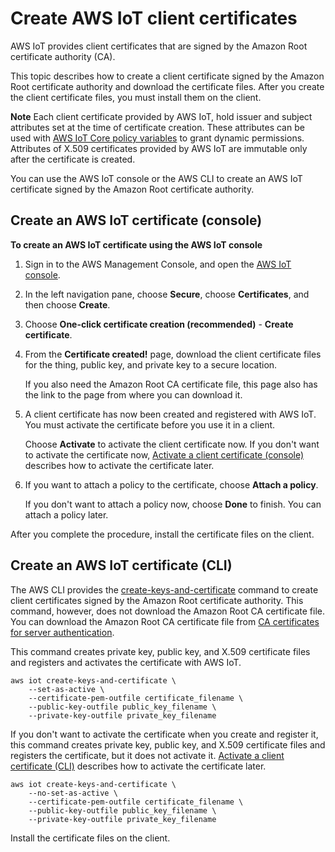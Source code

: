 # Create AWS IoT client certificates<a name="device-certs-create"></a>

AWS IoT provides client certificates that are signed by the Amazon Root certificate authority \(CA\)\.

This topic describes how to create a client certificate signed by the Amazon Root certificate authority and download the certificate files\. After you create the client certificate files, you must install them on the client\.

**Note**
Each client certificate provided by AWS IoT, hold issuer and subject attributes set at the time of certificate creation\. These attributes can be used with [AWS IoT Core policy variables](https://docs.aws.amazon.com/iot/latest/developerguide/cert-policy-variables.html) to grant dynamic permissions\. Attributes of X.509  certificates provided by AWS IoT are immutable only after the certificate is created\. 

You can use the AWS IoT console or the AWS CLI to create an AWS IoT certificate signed by the Amazon Root certificate authority\.

## Create an AWS IoT certificate \(console\)<a name="device-certs-create-console"></a>

**To create an AWS IoT certificate using the AWS IoT console**

1. Sign in to the AWS Management Console, and open the [AWS IoT console](https://console.aws.amazon.com/iot/home)\.

1. In the left navigation pane, choose **Secure**, choose **Certificates**, and then choose **Create**\.

1. Choose **One\-click certificate creation \(recommended\)** \- **Create certificate**\.

1. From the **Certificate created\!** page, download the client certificate files for the thing, public key, and private key to a secure location\.

   If you also need the Amazon Root CA certificate file, this page also has the link to the page from where you can download it\.

1. A client certificate has now been created and registered with AWS IoT\. You must activate the certificate before you use it in a client\.

   Choose **Activate** to activate the client certificate now\. If you don't want to activate the certificate now, [Activate a client certificate \(console\)](activate-or-deactivate-device-cert.md#activate-device-cert-console) describes how to activate the certificate later\.

1. If you want to attach a policy to the certificate, choose **Attach a policy**\.

   If you don't want to attach a policy now, choose **Done** to finish\. You can attach a policy later\.

After you complete the procedure, install the certificate files on the client\.

## Create an AWS IoT certificate \(CLI\)<a name="device-certs-create-cli"></a>

The AWS CLI provides the [create\-keys\-and\-certificate](https://awscli.amazonaws.com/v2/documentation/api/latest/reference/iot/create-keys-and-certificate.html) command to create client certificates signed by the Amazon Root certificate authority\. This command, however, does not download the Amazon Root CA certificate file\. You can download the Amazon Root CA certificate file from [CA certificates for server authentication](server-authentication.md#server-authentication-certs)\. 

This command creates private key, public key, and X\.509 certificate files and registers and activates the certificate with AWS IoT\.

```
aws iot create-keys-and-certificate \
    --set-as-active \
    --certificate-pem-outfile certificate_filename \
    --public-key-outfile public_key_filename \
    --private-key-outfile private_key_filename
```

If you don't want to activate the certificate when you create and register it, this command creates private key, public key, and X\.509 certificate files and registers the certificate, but it does not activate it\. [Activate a client certificate \(CLI\)](activate-or-deactivate-device-cert.md#activate-device-cert-cli) describes how to activate the certificate later\.

```
aws iot create-keys-and-certificate \
    --no-set-as-active \
    --certificate-pem-outfile certificate_filename \
    --public-key-outfile public_key_filename \
    --private-key-outfile private_key_filename
```

Install the certificate files on the client\.
